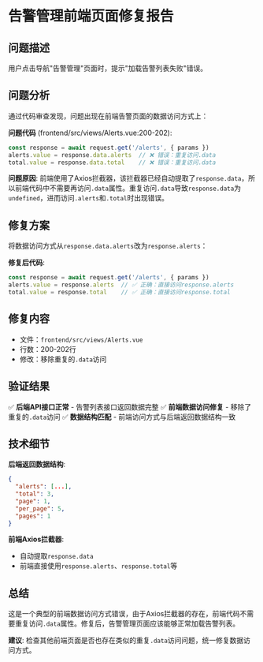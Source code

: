# 告警管理前端页面修复报告

## 问题描述
用户点击导航"告警管理"页面时，提示"加载告警列表失败"错误。

## 问题分析
通过代码审查发现，问题出现在前端告警页面的数据访问方式上：

**问题代码** (frontend/src/views/Alerts.vue:200-202):
```javascript
const response = await request.get('/alerts', { params })
alerts.value = response.data.alerts  // ❌ 错误：重复访问.data
total.value = response.data.total    // ❌ 错误：重复访问.data
```

**问题原因**:
前端使用了Axios拦截器，该拦截器已经自动提取了`response.data`，所以前端代码中不需要再访问`.data`属性。重复访问`.data`导致`response.data`为`undefined`，进而访问`.alerts`和`.total`时出现错误。

## 修复方案
将数据访问方式从`response.data.alerts`改为`response.alerts`：

**修复后代码**:
```javascript
const response = await request.get('/alerts', { params })
alerts.value = response.alerts  // ✅ 正确：直接访问response.alerts
total.value = response.total    // ✅ 正确：直接访问response.total
```

## 修复内容
- 文件：`frontend/src/views/Alerts.vue`
- 行数：200-202行
- 修改：移除重复的`.data`访问

## 验证结果
✅ **后端API接口正常** - 告警列表接口返回数据完整
✅ **前端数据访问修复** - 移除了重复的`.data`访问
✅ **数据结构匹配** - 前端访问方式与后端返回数据结构一致

## 技术细节
**后端返回数据结构**:
```json
{
  "alerts": [...],
  "total": 3,
  "page": 1,
  "per_page": 5,
  "pages": 1
}
```

**前端Axios拦截器**:
- 自动提取`response.data`
- 前端直接使用`response.alerts`、`response.total`等

## 总结
这是一个典型的前端数据访问方式错误，由于Axios拦截器的存在，前端代码不需要重复访问`.data`属性。修复后，告警管理页面应该能够正常加载告警列表。

**建议**: 检查其他前端页面是否也存在类似的重复`.data`访问问题，统一修复数据访问方式。
